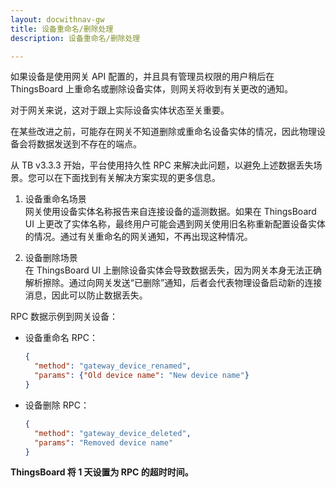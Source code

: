 ```yaml
---
layout: docwithnav-gw
title: 设备重命名/删除处理
description: 设备重命名/删除处理

---
```



如果设备是使用网关 API 配置的，并且具有管理员权限的用户稍后在 ThingsBoard 上重命名或删除设备实体，则网关将收到有关更改的通知。

对于网关来说，这对于跟上实际设备实体状态至关重要。

在某些改进之前，可能存在网关不知道删除或重命名设备实体的情况，因此物理设备会将数据发送到不存在的端点。

从 TB v3.3.3 开始，平台使用持久性 RPC 来解决此问题，以避免上述数据丢失场景。您可以在下面找到有关解决方案实现的更多信息。

1. 设备重命名场景    
    网关使用设备实体名称报告来自连接设备的遥测数据。如果在 ThingsBoard UI 上更改了实体名称，最终用户可能会遇到网关使用旧名称重新配置设备实体的情况。通过有关重命名的网关通知，不再出现这种情况。


2. 设备删除场景  
    在 ThingsBoard UI 上删除设备实体会导致数据丢失，因为网关本身无法正确解析擦除。通过向网关发送“已删除”通知，后者会代表物理设备启动新的连接消息，因此可以防止数据丢失。  

RPC 数据示例到网关设备：  

- 设备重命名 RPC：  

    ```json
    {
      "method": "gateway_device_renamed",
      "params": {"Old device name": "New device name"}
    }
    ```

- 设备删除 RPC：  

    ```json
    {
      "method": "gateway_device_deleted",
      "params": "Removed device name"
    }
    ```

**ThingsBoard 将 1 天设置为 RPC 的超时时间。**